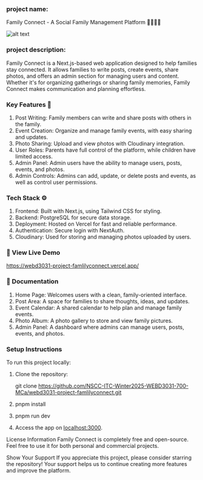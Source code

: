 ### project name: 

Family Connect - A Social Family Management Platform 👨‍👩‍👧‍👦

![alt text](family.png)

### project description: 

Family Connect is a Next.js-based web application designed to help families stay connected. It allows families to write posts, create events, share photos, and offers an admin section for managing users and content. Whether it's for organizing gatherings or sharing family memories, Family Connect makes communication and planning effortless.

### Key Features 🚀

1. Post Writing: Family members can write and share posts with others in the family.
2. Event Creation: Organize and manage family events, with easy sharing and updates.
3. Photo Sharing: Upload and view photos with Cloudinary integration.
4. User Roles: Parents have full control of the platform, while children have limited access.
5. Admin Panel: Admin users have the ability to manage users, posts, events, and photos.
6. Admin Controls: Admins can add, update, or delete posts and events, as well as control user permissions.

### Tech Stack ⚙️

1. Frontend: Built with Next.js, using Tailwind CSS for styling.
2. Backend: PostgreSQL for secure data storage.
3. Deployment: Hosted on Vercel for fast and reliable performance.
4. Authentication: Secure login with NextAuth.
5. Cloudinary: Used for storing and managing photos uploaded by users.

### 🚀 View Live Demo

https://webd3031-project-famlilyconnect.vercel.app/


### 🔌 Documentation

1. Home Page: Welcomes users with a clean, family-oriented interface.
2. Post Area: A space for families to share thoughts, ideas, and updates.
3. Event Calendar: A shared calendar to help plan and manage family events.
4. Photo Album: A photo gallery to store and view family pictures.
5. Admin Panel: A dashboard where admins can manage users, posts, events, and photos.

### Setup Instructions

To run this project locally:

1. Clone the repository:

   git clone https://github.com/NSCC-ITC-Winter2025-WEBD3031-700-MCa/webd3031-project-famlilyconnect.git

2. pnpm install 
3. pnpm run dev
4. Access the app on [localhost:3000](http://localhost:3000/).

License Information
Family Connect is completely free and open-source. Feel free to use it for both personal and commercial projects.

Show Your Support
If you appreciate this project, please consider starring the repository! Your support helps us to continue creating more features and improve the platform.